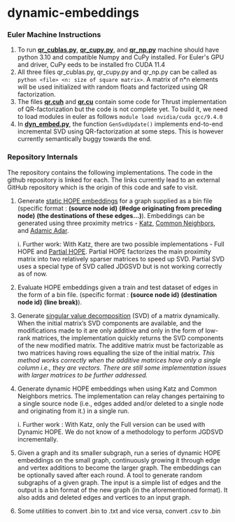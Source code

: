 # dynamic-embeddings

### Euler Machine Instructions
1. To run **[qr_cublas.py](https://git.doit.wisc.edu/SINGH273/repo759/-/blob/245e508431cd7ffacdd14445fe276f5012856c0d/FinalProject759/qr_cublas.py)**, **[qr_cupy.py](https://git.doit.wisc.edu/SINGH273/repo759/-/blob/245e508431cd7ffacdd14445fe276f5012856c0d/FinalProject759/qr_cupy.py)**, and **[qr_np.py](https://git.doit.wisc.edu/SINGH273/repo759/-/blob/245e508431cd7ffacdd14445fe276f5012856c0d/FinalProject759/qr_np.py)** machine should have python 3.10 and compatible Numpy and CuPy installed. For Euler's GPU and driver, CuPy eeds to be installed fro CUDA 11.4
2. All three files qr_cublas.py, qr_cupy.py and qr_np.py can be called as `python <file> <n: size of square matrix>`. A matrix of n*n elements will be used initialized with random floats and factorized using QR factorization.
3. The files **[qr.cuh](https://git.doit.wisc.edu/SINGH273/repo759/-/blob/245e508431cd7ffacdd14445fe276f5012856c0d/FinalProject759/qr.cuh)** and **[qr.cu](https://git.doit.wisc.edu/SINGH273/repo759/-/blob/245e508431cd7ffacdd14445fe276f5012856c0d/FinalProject759/qr.cu)** contain some code for Thrust implementation of QR-factorization but the code is not complete yet. To build it, we need to load modules in euler as follows `module load nvidia/cuda gcc/9.4.0`
4. In **[dyn_embed.py](https://git.doit.wisc.edu/SINGH273/repo759/-/blob/245e508431cd7ffacdd14445fe276f5012856c0d/FinalProject759/dyn_embed.py)**, the function `GenSvdUpdate()` implements end-to-end incremental SVD using QR-factorization at some steps. This is however currently semantically buggy towards the end.

### Repository Internals
The repository contains the following implementations. The code in the github repository is linked for each.
The links currently lead to an external GitHub repository which is the origin of this code and safe to visit.

1. Generate [static HOPE embeddings](https://github.com/marius-team/dynamic-embeddings/blob/0c1b89e3b0dc4b45ac208af808a050bb864db74a/dyn_embed.py#L569) for a graph supplied as a bin file (specific format : __(source node id)__ __(#edge originating from preceding node)__ __(the destinations of these edges…)__). Embeddings can be generated using three proximity metrics - [Katz](https://github.com/marius-team/dynamic-embeddings/blob/0c1b89e3b0dc4b45ac208af808a050bb864db74a/dyn_embed.py#L379), [Common Neighbors](https://github.com/marius-team/dynamic-embeddings/blob/0c1b89e3b0dc4b45ac208af808a050bb864db74a/dyn_embed.py#L455), and [Adamic Adar](https://github.com/marius-team/dynamic-embeddings/blob/0c1b89e3b0dc4b45ac208af808a050bb864db74a/dyn_embed.py#L486). 
  
    i. Further work: With Katz, there are two possible implementations - Full HOPE and [Partial HOPE](https://github.com/marius-team/dynamic-embeddings/blob/0c1b89e3b0dc4b45ac208af808a050bb864db74a/dyn_embed.py#L391). Partial HOPE factorizes the main proximity matrix into two relatively sparser matrices to speed up SVD. Partial SVD uses a special type of SVD called JDGSVD but is not working correctly as of now.
2. Evaluate HOPE embeddings given a train and test dataset of edges in the form of a bin file. (specific format : __(source node id)__ __(destination node id)__ __(line break)__).
3. Generate [singular value decomposition](https://github.com/marius-team/dynamic-embeddings/blob/0c1b89e3b0dc4b45ac208af808a050bb864db74a/dyn_embed.py#L104) (SVD) of a matrix dynamically. When the initial matrix’s SVD components are available, and the modifications made to it are only additive and only in the form of low-rank matrices, the implementation quickly returns the SVD components of the new modified matrix. The additive matrix must be factorizable as two matrices having rows equalling the size of the initial matrix.
_This method works correctly when the additive matrices have only a single column i.e., they are vectors. There are still some implementation issues with larger matrices to be further addressed._
4. Generate dynamic HOPE embeddings when using Katz and Common Neighbors metrics. The implementation can relay changes pertaining to a single source node (i.e., edges added and/or deleted to a single node and originating from it.) in a single run.

    i. Further work : With Katz, only the Full version can be used with Dynamic HOPE. We do not know of a methodology to perform JGDSVD incrementally. 
5. Given a graph and its smaller subgraph, run a series of dynamic HOPE embeddings on the small graph, continuously growing it through edge and vertex additions to become the larger graph. The embeddings can be optionally saved after each round.
A tool to generate random subgraphs of a given graph. The input is a simple list of edges and the output is a bin format of the new graph (in the aforementioned format). It also adds and deleted edges and vertices to an input graph.
6. Some utilities to convert .bin to .txt and vice versa, convert .csv to .bin


